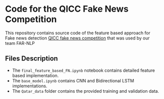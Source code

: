 # Code for the QICC Fake News Competition

This repository contains source code of the feature based approach for Fake news detection [QICC fake news competition](https://sites.google.com/view/fakenews-contest) that was used by our team FAR-NLP

## Files Description
* The `final_feature_based_FN.ipynb` notebook contains detailed feature based implementation. 
* The `base_model.ipynb` contains CNN and Bidirectional LSTM implementations.
* The `Qatar_data` folder contains the provided training and validation data.

